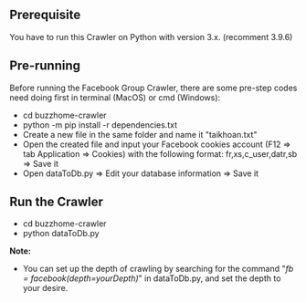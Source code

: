 ## Prerequisite
You have to run this Crawler on Python with version 3.x. (recomment 3.9.6)

## Pre-running
Before running the Facebook Group Crawler, there are some pre-step codes need doing first in terminal (MacOS) or cmd (Windows):
* cd buzzhome-crawler
* python -m pip install -r dependencies.txt
* Create a new file in the same folder and name it "taikhoan.txt"
* Open the created file and input your Facebook cookies account (F12 => tab Application => Cookies) with the following format: fr,xs,c_user,datr,sb => Save it
* Open dataToDb.py => Edit your database information => Save it

## Run the Crawler
* cd buzzhome-crawler
* python dataToDb.py

**Note:** 
* You can set up the depth of crawling by searching for the command "*fb = facebook(depth=yourDepth)*" in dataToDb.py, and set the depth to your desire.

